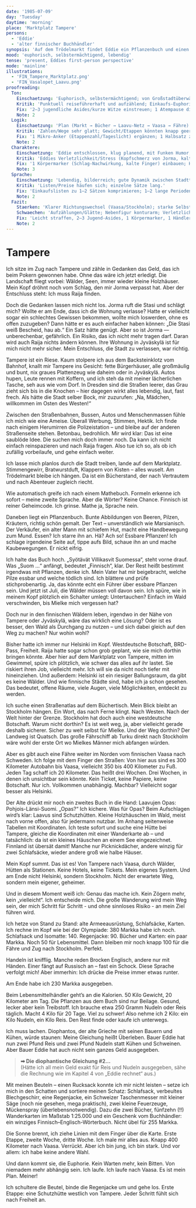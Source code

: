 ```yaml
---
date: '1985-07-09'
day: 'Tuesday'
daytime: 'morning'
place: 'Marktplatz Tampere'
persons:
  - 'Eddie'
  - 'alter finnischer Buchhändler'
synopsis: 'Auf dem Trödelmarkt findet Eddie ein Pflanzenbuch und einen Laavu‑Führer, plant euphorisch den Fußmarsch nach Vaasa mit Hütten und Proviant – per Fähre weiter nach Stockholm – und kauft die nötige Ausrüstung.'
mood: 'euphorisch, selbstermächtigend, lebendig'
tense: 'present, Eddies first-person perspective'
mode: 'mainline'
illustrations:
  - 'FIN_Tampere_Marktplatz.png'
  - 'FIN_Vasalopet_Laavu.png'
proofreading:
  Ton:
    Einschaetzung: 'Euphorisch, selbstermächtigend; von Großstadtüberwältigung zur klaren Entscheidung.'
    Kritik: 'Punktuell reiseführerhaft und aufzählend; Einkaufs‑Euphorie droht den Ernst zu überdecken.'
    Fix: '2–3 jugendliche Asides/kurze Witze einstreuen; 1 Atempause direkt vor der „Ich entscheide mich“-Stelle; Einkaufsliste minimal dosieren.'
    Note: 2
  Logik:
    Einschaetzung: 'Plan (Markt → Bücher → Laavu‑Netz → Vaasa → Fähre) schlüssig; Budget/Distanz grob plausibel.'
    Kritik: 'Zahlen/Wege sehr glatt; Gewicht/Etappen könnten knapp geerdet werden.'
    Fix: '1 Mikro‑Anker (Etappenzahl/Tageslicht) ergänzen; 1 Halbsatz zu Traglast/Beuteln vs. Rucksack; Distanzgefühl (300–400 km) kurz relativieren.'
    Note: 2
  Charaktere:
    Einschaetzung: 'Eddie entschlossen, klug planend, mit Funken Humor; Buchhändler als hilfreiche Skizze.'
    Kritik: 'Eddies Verletzlichkeit/Stress (Kopfschmerz von Jorma, kalte Hände) könnte einmal kurz aufblitzen; Händler bleibt schemenhaft.'
    Fix: '1 Körpermarker (Schlag‑Nachwirkung, kalte Finger) einbauen; Händler 1 Mikro‑Detail geben (Geruch/Handgeste/Stimme).'
    Note: 3
  Sprache:
    Einschaetzung: 'Lebendig, bilderreich; gute Dynamik zwischen Stadttrubel und Planen.'
    Kritik: 'Listen/Preise häufen sich; einzelne Sätze lang.'
    Fix: 'Einkaufslisten zu 1–2 Sätzen komprimieren; 1–2 lange Perioden teilen; 1 rotziger Kurzsatz als Kontrast.'
    Note: 2
  Fazit:
    Staerken: 'Klarer Richtungswechsel (Vaasa/Stockholm); starke Selbstermächtigung; konkretes Laavu‑Detail.'
    Schwaechen: 'Aufzählungen/Glätte; Nebenfigur konturarm; Verletzlichkeit blitzt selten.'
    Fix: 'Leicht straffen, 2–3 Jugend‑Asides, 1 Körpermarker, 1 Händler‑Mikrodetail; Zahlen/Listen bündeln.'
    Note: 2
---
```


# Tampere

Ich sitze im Zug nach Tampere und zähle in Gedanken das Geld, das ich beim
Pokern gewonnen habe. Ohne das wäre ich jetzt erledigt. Die Landschaft fliegt
vorbei: Wälder, Seen, immer wieder kleine Holzhäuser. Mein Kopf dröhnt noch vom
Schlag, den mir Jorma verpasst hat. Aber der Entschluss steht: Ich muss Raija
finden.

Doch die Gedanken lassen mich nicht los. Jorma ruft die Stasi und schlägt mich?
Wollte er am Ende, dass ich die Wohnung verlasse? Hatte er vielleicht sogar ein
schlechtes Gewissen bekommen, wollte mich loswerden, ohne es offen zuzugeben?
Dann hätte er es auch einfacher haben können: „Die Stasi weiß Bescheid, hau ab.“
Ein Satz hätte genügt. Aber so ist Jorma — unberechenbar, gefährlich. Ein
Risiko, das ich nicht mehr tragen darf. Daran wird auch Raija nichts ändern
können. Ihre Wohnung in Jyväskylä ist für mich nicht mehr sicher. Mein
Entschluss, die Stadt zu verlassen, war richtig.

Tampere ist ein Riese. Kaum stolpere ich aus dem Backsteinklotz vom Bahnhof,
knallt mir Tampere ins Gesicht: fette Bürgerhäuser, alle großmäulig und bunt,
nix graues Plattenzeug wie daheim oder in Jyväskylä. Autos hupen, Leute rennen
mit Koffern, und ich steh da mit meiner lächerlichen Tasche, seh aus wie vom
Dorf. In Dresden sind die Straßen leerer, das Grau zieht sich bis in die Knochen
– hier dagegen wirkt alles lebendig, laut, fast frech. Als hätte die Stadt
selber Bock, mir zuzurufen: „Na, Mädchen, willkommen im Osten des Westen!“

Zwischen den Straßenbahnen, Bussen, Autos und Menschenmassen fühle ich mich wie
eine Ameise. Überall Werbung, Stimmen, Hektik. Ich finde nach einigem Herumirren
die Polizeistation – und bleibe auf der anderen Straßenseite stehen. Betonbau,
bedrohlich. Mir wird klar: Das ist eine saublöde Idee. Die suchen mich doch
immer noch. Da kann ich nicht einfach reinspazieren und nach Raija fragen. Also
tue ich so, als ob ich zufällig vorbeilaufe, und gehe einfach weiter.

Ich lasse mich planlos durch die Stadt treiben, lande auf dem Marktplatz.
Stimmengewirr, Bratwurstduft, Klappern von Kisten – alles wuselt. Am Trödelmarkt
bleibe ich hängen. Da ist ein Bücherstand, der nach Vertrautem und nach
Abenteuer zugleich riecht.

Wie automatisch greife ich nach einem Mathebuch. Formeln erkenne ich sofort –
meine zweite Sprache. Aber die Wörter? Keine Chance. Finnisch ist reiner
Geheimcode. Ich grinse. Mathe ja, Sprache nein.

Daneben liegt ein Pflanzenbuch. Bunte Abbildungen von Beeren, Pilzen, Kräutern,
richtig schön gemalt. Der Text – unverständlich wie Marsianisch. Der Verkäufer,
ein alter Mann mit schiefem Hut, macht eine Handbewegung zum Mund. Essen? Ich
starre ihn an. Hä? Ach so! Essbare Pflanzen! Ich schlage irgendeine Seite auf,
tippe aufs Bild, schaue ihn an und mache Kaubewegungen. Er nickt eifrig.

Ich halte das Buch hoch. „Syötävät Villikasvit Suomessa“, steht vorne drauf. Was
„Suom …“ anfängt, bedeutet „Finnisch“, klar. Der Rest heißt bestimmt irgendwas
mit Pflanzen, denke ich. Mein Vater hat mir beigebracht, welche Pilze essbar und
welche tödlich sind. Ich blättere und prüfe stichprobenartig. Ja, das könnte
echt ein Führer über essbare Pflanzen sein. Und jetzt ist Juli, die Wälder
müssen voll davon sein. Ich spüre, wie in meinem Kopf plötzlich ein Schalter
umlegt: Untertauchen? Einfach im Wald verschwinden, bis Mielke mich vergessen
hat?

Doch nur in den finnischen Wäldern leben, irgendwo in der Nähe von Tampere oder
Jyväskylä, wäre das wirklich eine Lösung? Oder ist es besser, den Wald als
Durchgang zu nutzen – und sich dabei gleich auf den Weg zu machen? Nur wohin
wohl?

Bisher hatte ich immer nur Helsinki im Kopf. Westdeutsche Botschaft, BRD-Pass,
Freiheit. Raija hatte sogar schon grob geplant, wie sie mich dorthin bringen
könnte. Aber hier auf dem Marktplatz von Tampere, mitten im Gewimmel, spüre ich
plötzlich, wie schwer das alles auf ihr lastet. Sie riskiert ihren Job,
vielleicht mehr. Ich will sie da nicht noch tiefer mit hineinziehen. Und
außerdem: Helsinki ist ein riesiger Ballungsraum, da gibt es keine Wälder. Und
wie finnische Städte sind, habe ich ja schon gesehen. Das bedeutet, offene
Räume, viele Augen, viele Möglichkeiten, entdeckt zu werden.

Ich suche einen Straßenatlas auf dem Büchertisch. Mein Blick bleibt an Stockholm
hängen. Ein Wort, das nach Ferne klingt. Nach Westen. Nach der Welt hinter der
Grenze. Stockholm hat doch auch eine westdeutsche Botschaft. Warum nicht
dorthin? Es ist weit weg, ja, aber vielleicht gerade deshalb sicherer. Sicher zu
weit selbst für Mielke. Und der Weg dorthin? Der Landweg ist Quatsch. Das große
Fährschiff ab Turku direkt nach Stockholm wäre wohl der erste Ort wo Mielkes
Männer mich abfangen würden.

Aber es gibt auch eine Fähre weiter im Norden vom finnischen Vaasa nach
Schweden. Ich folge mit dem Finger den Straßen: Von hier aus sind es 300
Kilometer Autobahn bis Vaasa, vielleicht 350 bis 400 Kilometer zu Fuß. Jeden Tag
schaff ich 20 Kilometer. Das heißt drei Wochen. Drei Wochen, in denen ich
unsichtbar sein könnte. Kein Ticket, keine Papiere, keine Botschaft. Nur ich.
Vollkommen unabhängig. Machbar? Vielleicht sogar besser als Helsinki.

Der Alte drückt mir noch ein zweites Buch in die Hand: Laavujen Opas:
Pohjois-Länsi-Suomi. „Opas?“ Ich kichere. Was für Opas? Beim Aufschlagen wird’s
klar: Laavus sind Schutzhütten. Kleine Holzhäuschen im Wald, meist nach vorne
offen, also für jedermann nutzbar. Im Anhang seitenweise Tabellen mit
Koordinaten. Ich teste sofort und suche eine Hütte bei Tampere, gleiche die
Koordinaten mit einer Wanderkarte ab – und tatsächlich: da ist ein kleines
Häuschen an einem See eingezeichnet. Finnland ist übersät damit! Manche nur
Picknickdächer, andere winzig für zwei Schlafsäcke, wieder andere groß wie halbe
Häuser.

Mein Kopf summt. Das ist es! Von Tampere nach Vaasa, durch Wälder, Hütten als
Stationen. Keine Hotels, keine Tickets. Mein eigenes System. Und am Ende nicht
Helsinki, sondern Stockholm. Nicht der erwartete Weg, sondern mein eigener,
geheimer.

Und in diesem Moment weiß ich: Genau das mache ich. Kein Zögern mehr, kein
„vielleicht“. Ich entscheide mich. Die große Wanderung wird mein Weg sein, der
mich Schritt für Schritt - und ohne sinnloses Risiko - an mein Ziel führen wird.

Ich hetze von Stand zu Stand: alte Armeeausrüstung, Schlafsäcke, Karten. Ich
rechne im Kopf wie bei der Olympiade: 380 Markka habe ich noch. Schlafsack und
Isomatte: 140. Regenjacke: 90. Bücher und Karten: ein paar Markka. Noch 50 für
Lebensmittel. Dann bleiben mir noch knapp 100 für die Fähre und Zug nach
Stockholm. Perfekt.

Handeln ist knifflig. Manche reden Brocken Englisch, andere nur mit Händen.
Einer fängt auf Russisch an – fast ein Schock. Diese Sprache verfolgt mich! Aber
immerhin: Ich drücke die Preise immer etwas runter.

Am Ende habe ich 230 Markka ausgegeben.

Beim Lebensmittelhändler geht’s an die Kalorien. 50 Kilo Gewicht, 20 Kilometer
am Tag. Die Pflanzen aus dem Buch sind nur Beilage. Gesund, lecker aber kein
Treibstoff. Ich brauche etwa 250 Gramm Nudeln oder Reis täglich. Macht 4 Kilo
für 20 Tage. Viel zu schwer! Also nehme ich 2 Kilo: ein Kilo Nudeln, ein Kilo
Reis. Den Rest finde oder kaufe ich unterwegs.

Ich muss lachen. Diophantos, der alte Grieche mit seinen Bauern und Kühen, würde
staunen: Meine Gleichung heißt Überleben. Bauer Eddie hat nun zwei Pfund Reis
und zwei Pfund Nudeln statt Kühen und Schweinen. Aber Bauer Eddie hat auch nicht
sein ganzes Geld ausgegeben.

> **➡ Die diophantische Gleichung #2…**\
> (Hätte ich all mein Geld exakt für Reis und Nudeln ausgegeben, sähe die Rechnung wie im Kapitel 4 von „Eddie rechnet“ aus.)

Mit meinen Beuteln – einen Rucksack konnte ich mir nicht leisten – setze ich
mich in den Schatten und sortiere meinen Schatz: Schlafsack, verbeultes
Blechgeschirr, eine Regenjacke, ein Schweizer Taschenmesser mit kleiner Säge
(noch nie gesehen, mega praktisch), zwei kleine Feuerzeuge, Mückenspray
(überlebensnotwendig). Dazu die zwei Bücher, fünfzehn (!!) Wanderkarten im
Maßstab 1:25.000 und ein Geschenk vom Buchhändler: ein winziges
Finnisch–Englisch-Wörterbuch. Nicht übel für 255 Markka.

Die Sonne brennt, ich ziehe Linien mit dem Finger über die Karte. Erste Etappe,
zweite Woche, dritte Woche. Ich male mir alles aus. Knapp 400 Kilometer nach
Vaasa. Verrückt. Aber ich bin jung, ich bin stark. Und vor allem: ich habe keine
andere Wahl.

Und dann kommt sie, die Euphorie. Kein Warten mehr, kein Bitten. Von niemadem
mehr abhängig sein. Ich laufe. Ich laufe nach Vaasa. Es ist mein Plan. Meiner!

Ich schultere die Beutel, binde die Regenjacke um und gehe los. Erste Etappe:
eine Schutzhütte westlich von Tampere. Jeder Schritt fühlt sich nach Freiheit
an.
